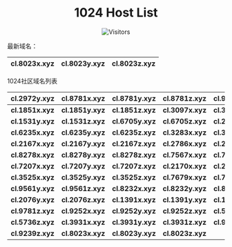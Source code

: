 <h1 align="center">1024 Host List</h1>
<p align="center" class="shields">
    <img src="https://img.shields.io/endpoint?url=https%3A%2F%2Fhits.dwyl.com%2Fpooneyy%2F1024-Host-List.json%3Fshow%3Dunique&style=flat-square&label=%E8%AE%BF%E9%97%AE%E4%BA%BA%E6%95%B0&labelColor=pink&color=default" alt="Visitors"/>
</p>

最新域名：

| cl.8023x.xyz | cl.8023y.xyz | cl.8023z.xyz |
| ---- | ---- | ---- |

1024社区域名列表

| cl.2972y.xyz | cl.8781x.xyz | cl.8781y.xyz | cl.8781z.xyz | cl.9683y.xyz | cl.9683z.xyz |
| :---: | :---: | :---: | :---: | :---: | :---: |
| **cl.1851x.xyz** | **cl.1851y.xyz** | **cl.1851z.xyz** | **cl.3097x.xyz** | **cl.3097y.xyz** | **cl.1531x.xyz** |
| **cl.1531y.xyz** | **cl.1531z.xyz** | **cl.6705y.xyz** | **cl.6705z.xyz** | **cl.2193y.xyz** | **cl.2193z.xyz** |
| **cl.6235x.xyz** | **cl.6235y.xyz** | **cl.6235z.xyz** | **cl.3283x.xyz** | **cl.3283y.xyz** | **cl.3283z.xyz** |
| **cl.2167x.xyz** | **cl.2167y.xyz** | **cl.2167z.xyz** | **cl.2786x.xyz** | **cl.2786y.xyz** | **cl.2786z.xyz** |
| **cl.8278x.xyz** | **cl.8278y.xyz** | **cl.8278z.xyz** | **cl.7567x.xyz** | **cl.7567y.xyz** | **cl.7567z.xyz** |
| **cl.7207x.xyz** | **cl.7207y.xyz** | **cl.7207z.xyz** | **cl.2170x.xyz** | **cl.2170y.xyz** | **cl.2170z.xyz** |
| **cl.3525x.xyz** | **cl.3525y.xyz** | **cl.3525z.xyz** | **cl.7679x.xyz** | **cl.7679y.xyz** | **cl.7679z.xyz** |
| **cl.9561y.xyz** | **cl.9561z.xyz** | **cl.8232x.xyz** | **cl.8232y.xyz** | **cl.8232z.xyz** | **cl.2076x.xyz** |
| **cl.2076y.xyz** | **cl.2076z.xyz** | **cl.1391x.xyz** | **cl.1391y.xyz** | **cl.1391z.xyz** | **cl.9781x.xyz** |
| **cl.9781z.xyz** | **cl.9252x.xyz** | **cl.9252y.xyz** | **cl.9252z.xyz** | **cl.5736x.xyz** | **cl.5736y.xyz** |
| **cl.5736z.xyz** | **cl.3931x.xyz** | **cl.3931y.xyz** | **cl.3931z.xyz** | **cl.9239x.xyz** | **cl.9239y.xyz** |
| **cl.9239z.xyz** | **cl.8023x.xyz** | **cl.8023y.xyz** | **cl.8023z.xyz** |

